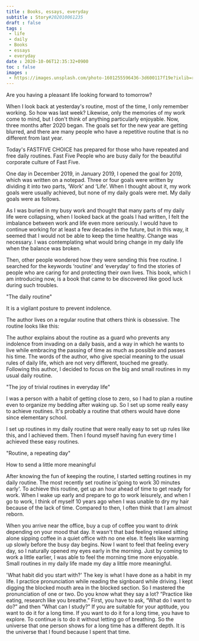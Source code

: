 ```yaml
---
title : Books, essays, everyday
subtitle : Story#202010061235
draft : false
tags :
 - life
 - daily
 - Books
 - essays
 - everyday
date : 2020-10-06T12:35:32+0900
toc : false
images : 
 - https://images.unsplash.com/photo-1601255596436-3d600117f19e?ixlib=rb-1.2.1&q=80&fm=jpg&crop=entropy&cs=tinysrgb&w=1080&fit=max&ixid=eyJhcHBfaWQiOjE1NTU0OX0
---
```

Are you having a pleasant life looking forward to tomorrow?  

When I look back at yesterday's routine, most of the time, I only remember working. So how was last week? Likewise, only the memories of my work come to mind, but I don't think of anything particularly enjoyable. Now, three months after 2020 began. The goals set for the new year are getting blurred, and there are many people who have a repetitive routine that is no different from last year.  

Today's FASTFIVE CHOICE has prepared for those who have repeated and free daily routines. Fast Five People who are busy daily for the beautiful corporate culture of Fast Five.  

One day in December 2019, in January 2019, I opened the goal for 2019, which was written on a notepad. Three or four goals were written by dividing it into two parts, ‘Work’ and ‘Life’. When I thought about it, my work goals were usually achieved, but none of my daily goals were met. My daily goals were as follows.  

As I was buried in my busy work and thought that many parts of my daily life were collapsing, when I looked back at the goals I had written, I felt the imbalance between work and life even more seriously. I would have to continue working for at least a few decades in the future, but in this way, it seemed that I would not be able to keep the time healthy. Change was necessary. I was contemplating what would bring change in my daily life when the balance was broken.  

Then, other people wondered how they were sending this free routine. I searched for the keywords ‘routine’ and ‘everyday’ to find the stories of people who are caring for and protecting their own lives. This book, which I am introducing now, is a book that came to be discovered like good luck during such troubles.  

"The daily routine"  

It is a vigilant posture to prevent indolence.  

The author lives on a regular routine that others think is obsessive. The routine looks like this:  

The author explains about the routine as a guard who prevents any indolence from invading on a daily basis, and a way in which he wants to live while embracing the passing of time as much as possible and passes his time. The words of the author, who give special meaning to the usual rules of daily life, which are not very different, touched me greatly. Following this author, I decided to focus on the big and small routines in my usual daily routine.  

"The joy of trivial routines in everyday life"  

I was a person with a habit of getting close to zero, so I had to plan a routine even to organize my bedding after waking up. So I set up some really easy to achieve routines. It's probably a routine that others would have done since elementary school.  

I set up routines in my daily routine that were really easy to set up rules like this, and I achieved them. Then I found myself having fun every time I achieved these easy routines.  

"Routine, a repeating day"  

How to send a little more meaningful  

After knowing the fun of keeping the routine, I started setting routines in my daily routine. The most recently set routine is'going to work 30 minutes early'. To achieve this routine, get up an hour ahead of time to get ready for work. When I wake up early and prepare to go to work leisurely, and when I go to work, I think of myself 10 years ago when I was unable to dry my hair because of the lack of time. Compared to then, I often think that I am almost reborn.  

When you arrive near the office, buy a cup of coffee you want to drink depending on your mood that day. It wasn't that bad feeling relaxed sitting alone sipping coffee in a quiet office with no one else. It feels like warming up slowly before the busy day begins. Now I want to feel that feeling every day, so I naturally opened my eyes early in the morning. Just by coming to work a little earlier, I was able to feel the morning time more enjoyable. Small routines in my daily life made my day a little more meaningful.  

'What habit did you start with?' The key is what I have done as a habit in my life. I practice pronunciation while reading the signboard while driving. I kept digging the blocked mouth area in the blocked section. So I mastered the pronunciation of one or two. Do you know what they say a lot? “Practice like eating, research like you breathe.” First, you have to ask, “What do I want to do?” and then “What can I study?” If you are suitable for your aptitude, you want to do it for a long time. If you want to do it for a long time, you have to explore. To continue is to do it without letting go of breathing. So the universe that one person shows for a long time has a different depth. It is the universe that I found because I spent that time.